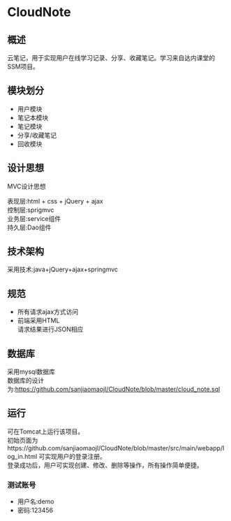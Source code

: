 # CloudNote
## 概述
云笔记，用于实现用户在线学习记录、分享、收藏笔记。学习来自达内课堂的SSM项目。
## 模块划分
- 用户模块 <br>
- 笔记本模块 <br>
- 笔记模块 <br>
- 分享/收藏笔记 <br>
- 回收模块 <br>
## 设计思想 <br>
MVC设计思想 <br>

表现层:html + css + jQuery + ajax <br>
控制层:sprigmvc <br>
业务层:service组件 <br>
持久层:Dao组件 <br>
## 技术架构
采用技术:java+jQuery+ajax+springmvc <br>
## 规范
- 所有请求ajax方式访问 <br>
- 前端采用HTML <br>
请求结果进行JSON相应 <br>
## 数据库
采用mysql数据库 <br>
数据库的设计为:https://github.com/sanjiaomaojl/CloudNote/blob/master/cloud_note.sql <br>
## 运行
可在Tomcat上运行该项目。<br>
初始页面为https://github.com/sanjiaomaojl/CloudNote/blob/master/src/main/webapp/log_in.html 可实现用户的登录注册。<br>
登录成功后，用户可实现创建、修改、删除等操作，所有操作简单便捷。<br>
### 测试账号
- 用户名:demo
- 密码:123456
